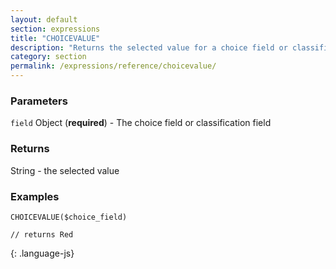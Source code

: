 ```yaml
---
layout: default
section: expressions
title: "CHOICEVALUE"
description: "Returns the selected value for a choice field or classification field"
category: section
permalink: /expressions/reference/choicevalue/
---
```


### Parameters

`field` Object (__required__) - The choice field or classification field

### Returns

String - the selected value

### Examples

~~~
CHOICEVALUE($choice_field)

// returns Red
~~~
{: .language-js}